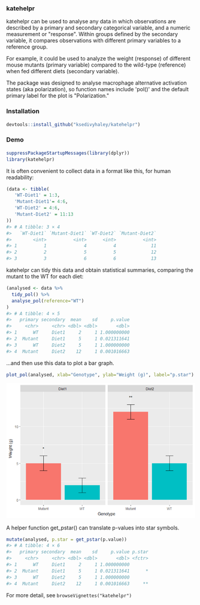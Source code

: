 
<!-- README.md is generated from README.Rmd. Please edit that file -->
### katehelpr

katehelpr can be used to analyse any data in which observations are described by a primary and secondary categorical variable, and a numeric measurement or "response". Within groups defined by the secondary variable, it compares observations with different primary variables to a reference group.

For example, it could be used to analyze the weight (response) of different mouse mutants (primary variable) compared to the wild-type (reference) when fed different diets (secondary variable).

The package was designed to analyse macrophage alternative activation states (aka polarization), so function names include 'pol()' and the default primary label for the plot is "Polarization."

### Installation

``` r
devtools::install_github("ksedivyhaley/katehelpr")
```

### Demo

``` r
suppressPackageStartupMessages(library(dplyr))
library(katehelpr)
```

It is often convenient to collect data in a format like this, for human readability:

``` r
(data <- tibble(
   'WT-Diet1' = 1:3,
   'Mutant-Diet1'= 4:6,
   'WT-Diet2' = 4:6,
   'Mutant-Diet2' = 11:13
))
#> # A tibble: 3 × 4
#>   `WT-Diet1` `Mutant-Diet1` `WT-Diet2` `Mutant-Diet2`
#>        <int>          <int>      <int>          <int>
#> 1          1              4          4             11
#> 2          2              5          5             12
#> 3          3              6          6             13
```

katehelpr can tidy this data and obtain statistical summaries, comparing the mutant to the WT for each diet:

``` r
(analysed <- data %>%
  tidy_pol() %>%
  analyse_pol(reference="WT")
)
#> # A tibble: 4 × 5
#>   primary secondary  mean    sd     p.value
#>     <chr>     <chr> <dbl> <dbl>       <dbl>
#> 1      WT     Diet1     2     1 1.000000000
#> 2  Mutant     Diet1     5     1 0.021311641
#> 3      WT     Diet2     5     1 1.000000000
#> 4  Mutant     Diet2    12     1 0.001016663
```

...and then use this data to plot a bar graph.

``` r
plot_pol(analysed, xlab="Genotype", ylab="Weight (g)", label="p.star")
```

![](README-Plot-1.png)

A helper function get\_pstar() can translate p-values into star symbols.

``` r
mutate(analysed, p.star = get_pstar(p.value))
#> # A tibble: 4 × 6
#>   primary secondary  mean    sd     p.value p.star
#>     <chr>     <chr> <dbl> <dbl>       <dbl> <fctr>
#> 1      WT     Diet1     2     1 1.000000000       
#> 2  Mutant     Diet1     5     1 0.021311641      *
#> 3      WT     Diet2     5     1 1.000000000       
#> 4  Mutant     Diet2    12     1 0.001016663     **
```

For more detail, see `browseVignettes("katehelpr")`
